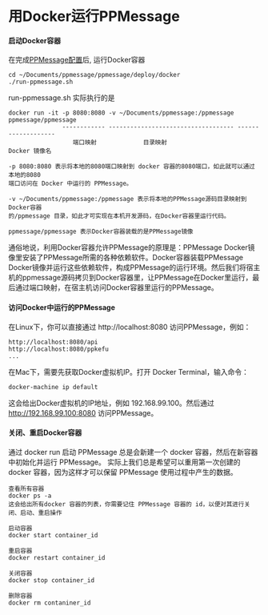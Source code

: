 # 用Docker运行PPMessage

#### 启动Docker容器
在完成[PPMessage配置](./config-ppmessage.md)后, 运行Docker容器

    cd ~/Documents/ppmessage/ppmessage/deploy/docker
    ./run-ppmessage.sh

run-ppmessage.sh 实际执行的是

    docker run -it -p 8080:8080 -v ~/Documents/ppmessage:/ppmessage ppmessage/ppmessage
                   ------------ ----------------------------------- -------------------
                      端口映射             目录映射                         Docker 镜像名

    -p 8080:8080 表示将本地的8080端口映射到 docker 容器的8080端口，如此就可以通过本地的8080
    端口访问在 Docker 中运行的 PPMessage。

    -v ~/Documents/ppmessage:/ppmessage 表示将本地的PPMessage源码目录映射到Docker容器
    的/ppmessage 目录，如此才可实现在本机开发源码，在Docker容器里运行代码。
    
    ppmessage/ppmessage 表示Docker容器装载的是PPMessage镜像

通俗地说，利用Docker容器允许PPMessage的原理是：PPMessage Docker镜像里安装了PPMessage所需的各种依赖软件。Docker容器装载PPMessage Docker镜像并运行这些依赖软件，构成PPMessage的运行环境。然后我们将宿主机的ppmessage源码拷贝到Docker容器里，让PPMessage在Docker里运行，最后通过端口映射，在宿主机访问Docker容器里运行的PPMessage。

#### 访问Docker中运行的PPMessage

在Linux下，你可以直接通过 http://localhost:8080 访问PPMessage，例如：

    http://localhost:8080/api
    http://localhost:8080/ppkefu
    ...

在Mac下，需要先获取Docker虚拟机IP。打开 Docker Terminal，输入命令：

    docker-machine ip default
    
这会给出Docker虚拟机的IP地址，例如 192.168.99.100。然后通过 http://192.168.99.100:8080 访问PPMessage。


#### 关闭、重启Docker容器
通过 docker run 启动 PPMessage 总是会新建一个 docker 容器，然后在新容器中初始化并运行 PPMessage。
实际上我们总是希望可以重用第一次创建的 docker 容器，因为这样才可以保留 PPMessage 使用过程中产生的数据。

    查看所有容器
    docker ps -a
    这会给出所有docker 容器的列表，你需要记住 PPMessage 容器的 id，以便对其进行关闭、启动、重启操作

    启动容器
    docker start container_id

    重启容器
    docker restart container_id
    
    关闭容器
    docker stop container_id
    
    删除容器
    docker rm contaniner_id

